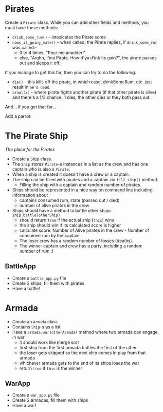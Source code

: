# Pirates
Create a `Pirate` class.  While you can add other fields and methods, you must have these methods:-
- `drink_some_rum()` - intoxicates the Pirate some
- `hows_it_going_mate()` - when called, the Pirate replies, if `drink_some_run` was called:-
  - 0 to 4 times, "Pour me anudder!"
  - else, "Arghh, I'ma Pirate. How d'ya d'ink its goin?", the pirate passes out and sleeps it off.

If you manage to get this far, then you can try to do the following.
- `die()` - this kills off the pirate, in which case, drinkSomeRum, etc. just result in `he's dead`.
- `brawl(x)` - where pirate fights another pirate (if that other pirate is alive) and there's a 1/3 chance, 1 dies, the other dies or they both pass out.

And... if you get that far...

Add a parrot.

# The Pirate Ship
*The place for the Pirates*

- Create a `Ship` class.
- The `Ship` stores `Pirate`-s instances in a list as the crew and has one captain who is also a `Pirate`.
- When a ship is created it doesn't have a crew or a captain.
- The ship can be filled with pirates and a captain via `fill_ship()` method.
    - Filling the ship with a captain and random number of pirates.
- Ships should be represented in a nice way on command line including information about
    - captains consumed rum, state (passed out / died)
    - number of alive pirates in the crew
- Ships should have a method to battle other ships: `ship.battle(otherShip)`
    - should return `true` if the actual ship (`this`) wins
    - the ship should win if its calculated score is higher
    - calculate score: Number of Alive pirates in the crew - Number of consumed rum by the captain
    - The loser crew has a random number of losses (deaths).
    - The winner captain and crew has a party, including a random number of rum :)

## BattleApp
- Create a `battle_app.py` file
- Create 2 ships, fill them with pirates
- Have a battle!

# Armada
- Create an `Armada` class
- Contains `Ship`-s as a list
- Have a `armada.war(otherArmada)` method where two armada can engage in war
    - it should work like merge sort
    - first ship from the first armada battles the first of the other
    - the loser gets skipped so the next ship comes in play from that armada
    - whichever armada gets to the end of its ships loses the war
    - return `true` if `this` is the winner

## WarApp
- Create a `war_app.py` file
- Create 2 armadas, fill them with ships
- Have a war!

